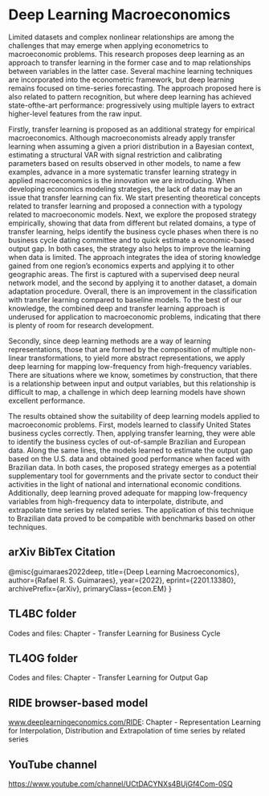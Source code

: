 # Deep Learning Macroeconomics

Limited datasets and complex nonlinear relationships are among the challenges that may emerge when applying econometrics to macroeconomic problems. This research proposes deep learning as an approach to transfer learning in the former case and to map relationships between variables in the latter case. Several machine learning techniques are incorporated into the econometric framework, but deep learning remains focused on time-series forecasting. The approach proposed here is also related to pattern recognition, but where deep learning has achieved state-ofthe-art performance: progressively using multiple layers to extract higher-level features from the raw input.

Firstly, transfer learning is proposed as an additional strategy for empirical macroeconomics. Although macroeconomists already apply transfer learning when assuming a given a priori distribution in a Bayesian context, estimating a structural VAR with signal restriction and calibrating parameters based on results observed in other models, to name a few examples, advance in a more systematic transfer learning strategy in applied macroeconomics is the innovation we are introducing. When developing economics modeling strategies, the lack of data may be an issue that transfer learning can fix. We start presenting theoretical concepts related to transfer learning and proposed a connection with a typology related to macroeconomic models. Next, we explore the proposed strategy empirically, showing that data from different but related domains, a type of transfer learning, helps identify the business cycle phases when there is no business cycle dating committee and to quick estimate a economic-based output gap. In both cases, the strategy also helps to improve the learning when data is limited. The approach integrates the idea of storing knowledge gained from one region’s economics experts and applying it to other geographic areas. The first is captured with a supervised deep neural network model, and the second by applying it to another dataset, a domain adaptation procedure. Overall, there is an improvement in the classification with transfer learning compared to baseline models. To the best of our knowledge, the combined deep and transfer learning approach is underused for application to macroeconomic problems, indicating that there is plenty of room for research development.

Secondly, since deep learning methods are a way of learning representations, those that are formed by the composition of multiple non-linear transformations, to yield more abstract representations, we apply deep learning for mapping low-frequency from high-frequency variables. There are situations where we know, sometimes by construction, that there is a relationship between input and output variables, but this relationship is difficult to map, a challenge in which deep learning models have shown excellent performance.

The results obtained show the suitability of deep learning models applied to macroeconomic problems. First, models learned to classify United States business cycles correctly. Then, applying transfer learning, they were able to identify the business cycles of out-of-sample Brazilian and European data. Along the same lines, the models learned to estimate the output gap based on the U.S. data and obtained good performance when faced with Brazilian data. In both cases, the proposed strategy emerges as a potential supplementary tool for governments and the private sector to conduct their activities in the light of national and international economic conditions. Additionally, deep learning proved adequate for mapping low-frequency variables from high-frequency data to interpolate, distribute, and extrapolate time series by related series. The application of this technique to Brazilian data proved to be compatible with benchmarks based on other techniques.

## arXiv BibTex Citation
@misc{guimaraes2022deep,
      title={Deep Learning Macroeconomics}, 
      author={Rafael R. S. Guimaraes},
      year={2022},
      eprint={2201.13380},
      archivePrefix={arXiv},
      primaryClass={econ.EM}
}

## TL4BC folder
Codes and files: Chapter - Transfer Learning for Business Cycle

## TL4OG folder
Codes and files: Chapter - Transfer Learning for Output Gap 

## RIDE browser-based model 
www.deeplearningeconomics.com/RIDE: Chapter - Representation Learning for Interpolation, Distribution and Extrapolation of time series by related series

## YouTube channel
https://www.youtube.com/channel/UCtDACYNXs4BUjGf4Com-0SQ
